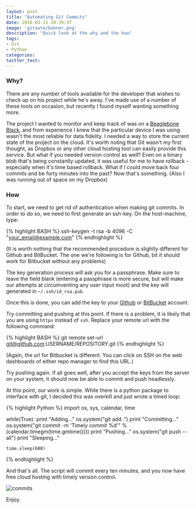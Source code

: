```yaml
---
layout: post
title: "Automating Git Commits"
date: 2016-03-11 20:39:37
image: 'gitauto/banner.png'
description: "Quick look at the why and the how" 
tags: 
- Git
- Python
categories:
twitter_text:
---
```


### Why?

There are any number of tools available for the developer that wishes to check up on his project while he's away. I've made use of a number of these tools on occasion, but recently I found myself wanting something more.

The project I wanted to monitor and keep track of was on a [Beaglebone Black](https://beagleboard.org/black), and from experience I knew that the particular device I was using wasn't the most reliable for data fidelity. I needed a way to store the current state of the project on the cloud. 
It's worth noting that Git wasn't my first thought, as Dropbox or any other cloud hosting tool can easily provide this service. But what if you needed version control as well? Even on a binary blob that's being constantly updated, it was useful for me to have rollback - especially when it's time based rollback. What if I could move back four commits and be forty minutes into the past? Now that's something. (Also I was running out of space on my Dropbox)

### How

To start, we need to get rid of authentication when making git commits. In order to do so, we need to first generate an ssh-key. On the host-machine, type:

{% highlight BASH %}
ssh-keygen -t rsa -b 4096 -C "your_email@example.com"
{% endhighlight %}

(It is worth nothing that the recommended procedure is slightly different for Github and BitBucket. The one we're following is for Github, bit it should work for Bitbucket without any problems)

The key generation process will ask you for a passphrase. Make sure to leave the field blank (entering a passphrase is more secure, but will make our attempts at circumventing any user input moot) and the key will generated in `~/.ssh/id_rsa.pub`.

Once this is done, you can add the key to your [Github](https://help.github.com/articles/adding-a-new-ssh-key-to-your-github-account/) or [BitBucket](https://confluence.atlassian.com/bitbucket/add-an-ssh-key-to-an-account-302811853.html) account.

Try committing and pushing at this point. If there is a problem, it is likely that you are using `https` instead of `ssh`. Replace your remote url with the following command:

{% highlight BASH %}
git remote set-url git@github.com:USERNAME/REPOSITORY.git
{% endhighlight %}

(Again, the url for Bitbucket is different. You can click on SSH on the web dashboards of either repo manager to find this URL.)

Try pushing again. If all goes well, after you accept the keys from the server on your system, it should now be able to commit and push headlessly.

At this point, our work is simple. While there is a python package to interface with git, I decided this was overkill and just wrote a timed loop:

{% highlight Python %}
import os, sys, calendar, time

while(True):
    print "Adding..."
    os.system("git add .")
    print "Committing..."
    os.system("git commit -m 'Timely commit %d'" % (calendar.timegm(time.gmtime())))
    print "Pushing..."
    os.system("git push --all")
    print "Sleeping..."

    time.sleep(600)
{% endhighlight %}

And that's all. The script will commit every ten minutes, and you now have free cloud hosting with timely version control. 

![commits]({{site.url}}/assets/img/gitauto/commits.png)

Enjoy.
